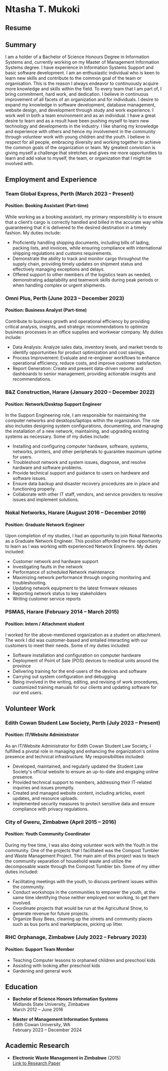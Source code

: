 # Ntasha T. Mukoki

## Resume

## Summary

I am a holder of a Bachelor of Science Honours Degree in Information Systems and, currently working on my Master of Management Information Systems degree. I have experience in Information Systems Support and basic software development. I am an enthusiastic individual who is keen to learn new skills and contribute to the common goal of the team or organisation. This is the reason I always endeavor to continuously acquire more knowledge and skills within the field. To every team that I am part of, I bring commitment, hard work, and dedication. I believe in continuous improvement of all facets of an organization and for individuals. I desire to expand my knowledge in software development, database management, website design, and development through study and work experience. I work well in both a team environment and as an individual. I have a great desire to learn and as a result have been pushing myself to learn new technology and developments in the industry. I like sharing my knowledge and experience with others and hence my involvement in the community through volunteer work with young children and the youth. I believe in respect for all people, embracing diversity and working together to achieve the common goals of the organization or team. My greatest conviction is giving myself a challenge that stretches and gives me more opportunities to learn and add value to myself, the team, or organization that I might be involved with.

## Employment and Experience

### Team Global Express, Perth (March 2023 – Present)
#### Position: Booking Assistant (Part-time)

While working as a booking assistant, my primary responsibility is to ensure that a client’s cargo is correctly handled and billed in the accurate way while guaranteeing that it is delivered to the desired destination in a timely fashion. My duties include:

- Proficiently handling shipping documents, including bills of lading, packing lists, and invoices, while ensuring compliance with international shipping regulations and customs requirements.
- Demonstrate the ability to track and monitor cargo throughout the supply chain, providing timely updates on shipment status and effectively managing exceptions and delays.
- Offered support to other members of the logistics team as needed, demonstrating adaptability and teamwork skills during peak periods or when handling complex or urgent shipments.

### Omni Plus, Perth (June 2023 – December 2023)
#### Position: Business Analyst (Part-time)

Contribute to business growth and operational efficiency by providing critical analysis, insights, and strategic recommendations to optimize business processes in an office supplies and workwear company. My duties include:

- Data Analysis: Analyze sales data, inventory levels, and market trends to identify opportunities for product optimization and cost savings.
- Process Improvement: Evaluate and re-engineer workflows to enhance operational efficiency, reduce costs, and improve customer satisfaction.
- Report Generation: Create and present data-driven reports and dashboards to senior management, providing actionable insights and recommendations.

### B&Z Construction, Harare (January 2020 – December 2022)
#### Position: Network/Desktop Support Engineer

In the Support Engineering role, I am responsible for maintaining the computer networks and desktops/laptops within the organization. The role also includes designing system configurations, documenting, and managing the installation of a new network, maintaining, and upgrading existing systems as necessary. Some of my duties include:

- Installing and configuring computer hardware, software, systems, networks, printers, and other peripherals to guarantee maximum uptime for users.
- Troubleshoot network and system issues, diagnose, and resolve hardware and software problems.
- Provide technical support and guidance to users on hardware and software issues.
- Ensure data backup and disaster recovery procedures are in place and functioning properly.
- Collaborate with other IT staff, vendors, and service providers to resolve issues and implement solutions.

### Nokal Networks, Harare (August 2016 – December 2019)
#### Position: Graduate Network Engineer

Upon completion of my studies, I had an opportunity to join Nokal Networks as a Graduate Network Engineer. This position afforded me the opportunity to learn as I was working with experienced Network Engineers. My duties included:

- Customer network and hardware support
- Investigating faults in the network
- Performance of scheduled Network maintenance
- Maximizing network performance through ongoing monitoring and troubleshooting.
- Updating network equipment to the latest firmware releases
- Reporting network status to key stakeholders
- Writing customer service reports

### PSMAS, Harare (February 2014 – March 2015)
#### Position: Intern / Attachment student

I worked for the above-mentioned organization as a student on attachment. The work I did was customer-based and entailed interacting with our customers to meet their needs. Some of my duties included:

- Software installation and configuration on computer hardware
- Deployment of Point of Sale (POS) devices to medical units around the province
- Delivering training for the end-users of the devices and software
- Carrying out system configuration and debugging
- Being involved in the writing, editing, and revising of work procedures, customized training manuals for our clients and updating software for our end users.

## Volunteer Work

### Edith Cowan Student Law Society, Perth (July 2023 – Present)
#### Position: IT/Website Administrator

As an IT/Website Administrator for Edith Cowan Student Law Society, I fulfilled a pivotal role in managing and enhancing the organization's online presence and technical infrastructure. My responsibilities included:

- Developed, maintained, and regularly updated the Student Law Society's official website to ensure an up-to-date and engaging online presence.
- Provided technical support to members, addressing their IT-related inquiries and issues promptly.
- Created and managed website content, including articles, event updates, and resource uploads.
- Implemented security measures to protect sensitive data and ensure compliance with privacy regulations.

### City of Gweru, Zimbabwe (April 2015 – 2016)
#### Position: Youth Community Coordinator

During my free time, I was also doing volunteer work with the Youth in the community. One of the projects that I facilitated was the Compost Tumbler and Waste Management Project. The main aim of this project was to teach the community separation of household waste and utilize the decomposable waste through the Compost Tumbler bin. Some of my other duties included:

- Facilitating meetings with the youth, to discuss pertinent issues within the community.
- Conduct workshops in the communities to empower the youth, at the same time identifying those neither employed nor working, to get them involved.
- Coordinate projects that would be run at the Agricultural Show, to generate revenue for future projects.
- Organize Busy Bees, cleaning up the streets and community places such as bus ports and marketplaces, picking up litter.

### RHC Orphanage, Zimbabwe (July 2022 – February 2023)
#### Position: Support Team Member

- Teaching Computer lessons to orphaned children and preschool kids
- Assisting with looking after preschool kids
- Gardening and general work

## Education

- **Bachelor of Science Honors Information Systems**  
  Midlands State University, Zimbabwe  
  March 2012 – June 2016

- **Master of Management Information Systems**  
  Edith Cowan University, WA  
  February 2023 – December 2024

## Academic Research

- **Electronic Waste Management in Zimbabwe** (2015)  
  [Link to Research Paper](https://earthloversfoundation.files.wordpress.com/2016/04/e-waste-management.pdf)
